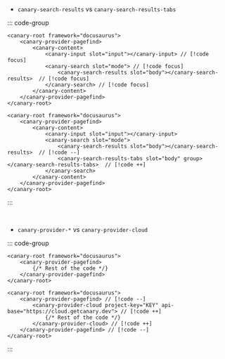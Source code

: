 <br/>

- `canary-search-results` vs `canary-search-results-tabs`

::: code-group

```js{6} [Simple search]
<canary-root framework="docusaurus">
    <canary-provider-pagefind>
        <canary-content>
            <canary-input slot="input"></canary-input> // [!code focus]
            <canary-search slot="mode"> // [!code focus]
                <canary-search-results slot="body"></canary-search-results>  // [!code focus]
            </canary-search> // [!code focus]
        </canary-content>
    </canary-provider-pagefind>
</canary-root>
```

```js{6} [Search with groups and tabs]
<canary-root framework="docusaurus">
    <canary-provider-pagefind>
        <canary-content>
            <canary-input slot="input"></canary-input>
            <canary-search slot="mode">
                <canary-search-results slot="body"></canary-search-results>  // [!code --]
                <canary-search-results-tabs slot="body" group></canary-search-results-tabs>  // [!code ++]
            </canary-search>
        </canary-content>
    </canary-provider-pagefind>
</canary-root>
```

:::

<br/>

- `canary-provider-*` vs `canary-provider-cloud`

::: code-group

```js{2,4} [Local search only]
<canary-root framework="docusaurus">
    <canary-provider-pagefind>
        {/* Rest of the code */}
    </canary-provider-pagefind>
</canary-root>
```

```js-vue [Using Canary cloud]
<canary-root framework="docusaurus">
    <canary-provider-pagefind> // [!code --]
        <canary-provider-cloud project-key="KEY" api-base="https://cloud.getcanary.dev"> // [!code ++]
            {/* Rest of the code */}
        </canary-provider-cloud> // [!code ++]
    </canary-provider-pagefind> // [!code --]
</canary-root>
```

:::
